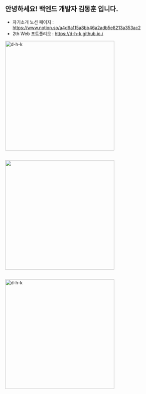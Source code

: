 ## 안녕하세요! 백엔드 개발자 김동훈 입니다.
- 자기소개 노션 페이지 : https://www.notion.so/a4d6a115a8bb46a2adb5e8213a353ac2
- 2th Web 포트폴리오 : https://d-h-k.github.io./
<!---- 1th Ebd 포트폴리오 : (비공개) --->

<p align="left"><img align="center" width="350" src="https://github-readme-stats.vercel.app/api?username=d-h-k&show_icons=true" alt="d-h-k" /><br><br><p/>
  
<p align="left"><img align="center" width="350" src="https://github-readme-stats.vercel.app/api/top-langs/?username=d-h-k&layout=compact" /><br><br><p/>



<p align="left"><img align="center" width="350" src="http://mazassumnida.wtf/api/v2/generate_badge?boj=kdog1503" alt="d-h-k" />&nbsp;
&nbsp;<p/>



<!---
df
<p align="center"><img align="center" height="15" src="http://mazassumnida.wtf/api/mini/generate_badge?boj=kdog1503&show_icons=true" alt="d-h-k" /><p/>


<p align="center"><img align="center" height="15" src="http://@@@" alt="d-h-k" /><p/>



[![Solved.ac
프로필](http://mazassumnida.wtf/api/mini/generate_badge?boj=kdog1503)](https://github.com/mazassumnida/mazassumnida)

[![Solved.ac
프로필](http://mazassumnida.wtf/api/v2/generate_badge?boj=kdog1503)](https://solved.ac/kdog1503)

[![Solved.ac
프로필](http://mazassumnida.wtf/api/generate_badge?boj=kdog1503)](https://solved.ac/kdog1503)

[![Solved.ac
프로필](http://mazassumnida.wtf/api/v2/generate_badge?boj=kdog1503)](https://solved.ac/kdog1503)
--->
